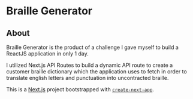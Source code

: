 # Braille Generator


## About

Braille Generator is the product of a challenge I gave myself to build a ReactJS application in only 1 day.  

I utilized Next.js API Routes to build a dynamic API route to create a customer braille dictionary which the application uses to fetch in order to translate english letters and punctuation into uncontracted braille.  




This is a [Next.js](https://nextjs.org/) project bootstrapped with [`create-next-app`](https://github.com/vercel/next.js/tree/canary/packages/create-next-app).

